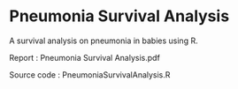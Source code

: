 # Pneumonia Survival Analysis
A survival analysis on pneumonia in babies using R.

Report      : Pneumonia Survival Analysis.pdf

Source code : PneumoniaSurvivalAnalysis.R
